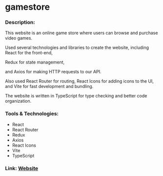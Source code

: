 # gamestore
 
### Description:

This website is an online game store where users can browse and purchase video games. 

Used several technologies and libraries to create the website, including React for the front-end, 

Redux for state management, 

and Axios for making HTTP requests to our API. 

Also used React Router for routing, 
React Icons for adding icons to the UI, 
and Vite for fast development and bundling. 

The website is written in TypeScript for type checking and better code organization.

### Tools & Technologies:

- React
- React Router
- Redux
- Axios
- React Icons
- Vite
- TypeScript

### Link: [Website](https://danyatcode.github.io/gamestore/)
